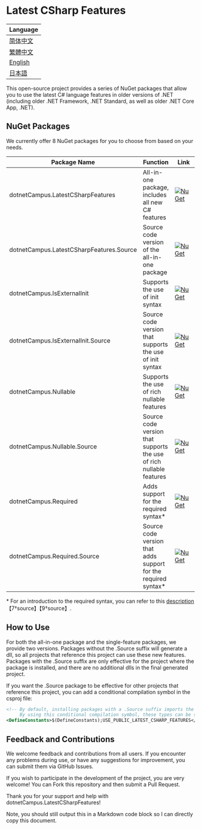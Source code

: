 # Latest CSharp Features

| Language |
| --- |
| [简体中文](/docs/README.zh-CHS.md) |
| [繁體中文](/docs/README.zh-CHT.md) |
| [English](/README.md) |
| [日本語](/docs/README.jp.md) |

This open-source project provides a series of NuGet packages that allow you to use the latest C# language features in older versions of .NET (including older .NET Framework, .NET Standard, as well as older .NET Core App, .NET).

## NuGet Packages

We currently offer 8 NuGet packages for you to choose from based on your needs.

|Package Name|Function|Link|
|---|---|---|
|dotnetCampus.LatestCSharpFeatures|All-in-one package, includes all new C# features|[![NuGet](https://img.shields.io/nuget/v/dotnetCampus.LatestCSharpFeatures.svg)](https://www.nuget.org/packages/dotnetCampus.LatestCSharpFeatures)|
|dotnetCampus.LatestCSharpFeatures.Source|Source code version of the all-in-one package|[![NuGet](https://img.shields.io/nuget/v/dotnetCampus.LatestCSharpFeatures.Source.svg)](https://www.nuget.org/packages/dotnetCampus.LatestCSharpFeatures.Source)|
|dotnetCampus.IsExternalInit|Supports the use of init syntax|[![NuGet](https://img.shields.io/nuget/v/dotnetCampus.IsExternalInit.svg)](https://www.nuget.org/packages/dotnetCampus.IsExternalInit)|
|dotnetCampus.IsExternalInit.Source|Source code version that supports the use of init syntax|[![NuGet](https://img.shields.io/nuget/v/dotnetCampus.IsExternalInit.Source.svg)](https://www.nuget.org/packages/dotnetCampus.IsExternalInit.Source)|
|dotnetCampus.Nullable|Supports the use of rich nullable features|[![NuGet](https://img.shields.io/nuget/v/dotnetCampus.Nullable.svg)](https://www.nuget.org/packages/dotnetCampus.Nullable)|
|dotnetCampus.Nullable.Source|Source code version that supports the use of rich nullable features|[![NuGet](https://img.shields.io/nuget/v/dotnetCampus.Nullable.Source.svg)](https://www.nuget.org/packages/dotnetCampus.Nullable.Source)|
|dotnetCampus.Required|Adds support for the required syntax*|[![NuGet](https://img.shields.io/nuget/v/dotnetCampus.Required.svg)](https://www.nuget.org/packages/dotnetCampus.Required)|
|dotnetCampus.Required.Source|Source code version that adds support for the required syntax*|[![NuGet](https://img.shields.io/nuget/v/dotnetCampus.Required.Source.svg)](https://www.nuget.org/packages/dotnetCampus.Required.Source)|

\* For an introduction to the required syntax, you can refer to this [description](https://learn.microsoft.com/en-us/dotnet/csharp/language-reference/keywords/required)【7†source】【9†source】.

## How to Use

For both the all-in-one package and the single-feature packages, we provide two versions. Packages without the .Source suffix will generate a dll, so all projects that reference this project can use these new features. Packages with the .Source suffix are only effective for the project where the package is installed, and there are no additional dlls in the final generated project.

If you want the .Source package to be effective for other projects that reference this project, you can add a conditional compilation symbol in the csproj file:

```xml
<!-- By default, installing packages with a .Source suffix imports the new C# features into the current project as internal.
     By using this conditional compilation symbol, these types can be set as public, allowing other projects referencing this project to also use these new features. -->
<DefineConstants>$(DefineConstants);USE_PUBLIC_LATEST_CSHARP_FEATURES</DefineConstants>
```

## Feedback and Contributions

We welcome feedback and contributions from all users. If you encounter any problems during use, or have any suggestions for improvement, you can submit them via GitHub Issues.

If you wish to participate in the development of the project, you are very welcome! You can Fork this repository and then submit a Pull Request.

Thank you for your support and help with dotnetCampus.LatestCSharpFeatures!

Note, you should still output this in a Markdown code block so I can directly copy this document.
